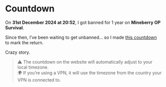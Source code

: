 # Countdown

On **31st December 2024 at 20:52**, I got banned for 1 year on **Mineberry OP Survival**.  

Since then, I’ve been waiting to get unbanned… so I made [this countdown](https://kroefer1.github.io/countdown/) to mark the return.  

Crazy story.

> ⚠️ The countdown on the website will automatically adjust to your local timezone.  
> 🌍 If you’re using a VPN, it will use the timezone from the country your VPN is connected to.
